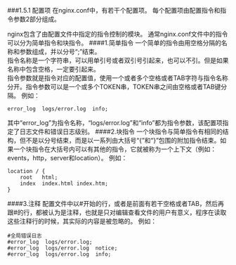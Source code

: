 ###1.5.1 配置项
在nginx.conf中，有若干个配置项。 每个配置项由配置指令和指令参数2部分组成。 

nginx包含了由配置文件中指定的指令控制的模块。
通常nginx.conf文件中的指令可以分为简单指令和块指令。 
####1.简单指令
一个简单的指令由用空格分隔的名称和参数组成，并以分号“;”结束。  
指令名称是一个字符串，可以用单引号或者双引号引起来，也可以不引。但是如果名称中包含空格，一定要引起来。  
指令参数就是指令对应的配置值，使用一个或者多个空格或者TAB字符与指令名称分开。指令参数可以是一个或多个TOKEN串，TOKEN串之间由空格或者TAB键分隔。
例如：
```
error_log  logs/error.log  info;
```
其中“error_log”为指令名称，“logs/error.log”和“info”都为指令参数，该配置项指定了日志文件和错误日志级别。
####2.块指令
 一个块指令与简单指令有相同的结构，但不是以分号结束，而是以一系列由大括号“{”和“}”包围的附加指令结束。如果一个块指令在大括号内可以有其他的指令，它就被称为一个上下文（例如：events，http，server和location）。
例如：
```
location / {
    root   html;
    index  index.html index.htm;
}
```
####3.注释
配置文件中以#开始的行，或者是前面有若干空格或者TAB，然后再跟#的行，都被认为是注释，也就是只对编辑查看文件的用户有意义，程序在读取这些注释行的时候，其实际的内容是被忽略的。
例如：
```
#全局错误日志
#error_log  logs/error.log;
#error_log  logs/error.log  notice;
#error_log  logs/error.log  info;
```